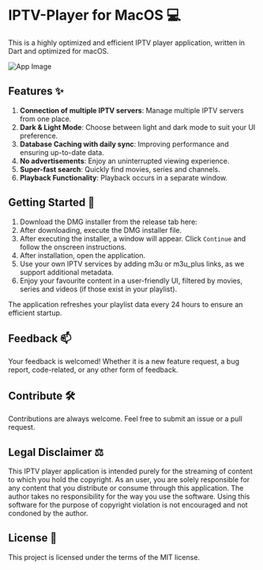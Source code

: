 # IPTV-Player for MacOS :computer:

This is a highly optimized and efficient IPTV player application, written in Dart and optimized for macOS.

![App Image](https://raw.githubusercontent.com/pauli2406/iptv_player/main/assets/logo/iptv_logo_2.png?token=GHSAT0AAAAAACD4GWZ7BRUWGH2FBQH2ZUNCZFEQJDA)

## Features :sparkles:

1. **Connection of multiple IPTV servers**: Manage multiple IPTV servers from one place.
2. **Dark & Light Mode**: Choose between light and dark mode to suit your UI preference.
3. **Database Caching with daily sync**: Improving performance and ensuring up-to-date data.
4. **No advertisements**: Enjoy an uninterrupted viewing experience.
5. **Super-fast search**: Quickly find movies, series and channels.
6. **Playback Functionality**: Playback occurs in a separate window.

## Getting Started :rocket:

1. Download the DMG installer from the release tab here:
2. After downloading, execute the DMG installer file.
3. After executing the installer, a window will appear. Click `Continue` and follow the onscreen instructions.
4. After installation, open the application.
5. Use your own IPTV services by adding m3u or m3u_plus links, as we support additional metadata.
6. Enjoy your favourite content in a user-friendly UI, filtered by movies, series and videos (if those exist in your
   playlist).

The application refreshes your playlist data every 24 hours to ensure an efficient startup.

## Feedback :mailbox:

Your feedback is welcomed! Whether it is a new feature request, a bug report, code-related, or any other form of
feedback.

## Contribute :hammer_and_wrench:

Contributions are always welcome. Feel free to submit an issue or a pull request.

## Legal Disclaimer :balance_scale:

This IPTV player application is intended purely for the streaming of content to which you hold the copyright. As an
user, you are solely responsible for any content that you distribute or consume through this application. The author
takes no responsibility for the way you use the software. Using this software for the purpose of copyright violation is
not encouraged and not condoned by the author.

## License :page_with_curl:

This project is licensed under the terms of the MIT license.
